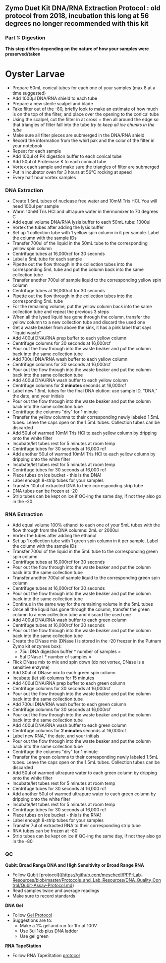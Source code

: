 ## Zymo Duet Kit DNA/RNA Extraction Protocol : old protocol from 2018, incubation this long at 56 degrees no longer recommended with this kit


### Part 1: Digestion

**This step differs depending on the nature of how your samples were preserved/taken**

# Oyster Larvae

* Prepare 50mL conical tubes for each one of your samples (max 8 at a time suggested)
* Add 1000μl DNA/RNA shield to each tube
* Prepare a new sterile scalpel and blade
* Take filter out of the -80, briefly look to make an estimate of how much is on the top of the filter, and place over the opening to the conical tube
* Using the scalpel, cut the filter in at cross + then all around the edge so that triangles of filter fall into the tube _try to keep all ice chunks in the tube_
* Make sure all filter pieces are submerged in the DNA/RNA shield
* Record the information from the whirl pak and the color of the filter in your notebook
* Repeat for each sample
* Add 100μl of PK digestion buffer to each conical tube
* Add 50μl of Proteinase K to each conical tube
* Vortex each sample and make sure the triangles of filter are submerged
* Put in incubator oven for 3 hours at 56°C rocking at speed
* Every half hour vortex samples

### DNA Extraction

- Create 1.5mL tubes of nuclease free water and 10mM Tris HCl. You will need 100ul per sample
- Warm 10mM Tris HCl and ultrapure water in thermomixer to 70 degrees C
- Add equal volume DNA/RNA lysis buffer to each 50mL tube: 1000ul
- Vortex the tubes after adding the lysis buffer
- Set up 1 collection tube with 1 yellow spin column in it per sample. Label the column with the sample IDs
- Transfer 700ul of the liquid in the 50mL tube to the corresponding yellow spin column
- Centrifuge tubes at 16,000rcf for 30 seconds
- Label a 5mL tube for each sample
- Pipette out the flow through in the collection tubes into the corresponding 5mL tube and put the column back into the same collection tube
- Transfer another 700ul of sample liquid to the corresponding yellow spin column
- Centrifuge tubes at 16,000rcf for 30 seconds
- Pipette out the flow through in the collection tubes into the corresponding 5mL tube
- For the remaining volume, put the yellow column back into the same collection tube and repeat the previous 3 steps
- When all the lysed liquid has gone through the column, transfer the yellow column to a new collection tube and discard the used one
- Get a waste beaker from above the sink, it has a pink label that says "liquid waste"
- Add 400ul DNA/RNA prep buffer to each yellow column
- Centrifuge columns for 30 seconds at 16,000rcf
- Pour out the flow through into the waste beaker and put the column back into the same collection tube
- Add 700ul DNA/RNA wash buffer to each yellow column
- Centrifuge columns for 30 seconds at 16,000rcf
- Pour out the flow through into the waste beaker and put the column back into the same collection tube
- Add 400ul DNA/RNA wash buffer to each yellow column
- Centrifuge columns for **2 minutes** seconds at 16,000rcf
- Label new 1.5mL tubes for the final DNA elution: use sample ID, "DNA," the date, and your initials
- Pour out the flow through into the waste beaker and put the column back into the same collection tube
- Centrifuge the columns "dry" for 1 minute
- Transfer the yellow columns to their corresponding newly labeled 1.5mL tubes. Leave the caps open on the 1.5mL tubes. Collection tubes can be discarded
- Add 50ul of warmed 10mM Tris HCl to each yellow column by dripping onto the white filter
- Incubate/let tubes rest for 5 minutes at room temp
- Centrifuge tubes for 30 seconds at 16,000 rcf
- Add another 50ul of warmed 10mM Tris HCl to each yellow column by dripping onto the white filter
- Incubate/let tubes rest for 5 minutes at room temp
- Centrifuge tubes for 30 seconds at 16,000 rcf
- Place tubes on ice bucket - this is the DNA!
- Label enough 8-strip tubes for your samples
- Transfer 10ul of extracted DNA to their corresponding strip tube
- DNA tubes can be frozen at -20
- Strip tubes can be kept on ice if QC-ing the same day, if not they also go in the -20

### RNA Extraction

- Add equal volume 100% ethanol to each one of your 5mL tubes with the flow through from the DNA columns: 2mL or 2000ul
- Vortex the tubes after adding the ethanol
- Set up 1 collection tube with 1 green spin column in it per sample. Label the column with the sample IDs
- Transfer 700ul of the liquid in the 5mL tube to the corresponding green spin column
- Centrifuge tubes at 16,000rcf for 30 seconds
- Pour out the flow through into the waste beaker and put the column back into the same collection tube
- Transfer another 700ul of sample liquid to the corresponding green spin column
- Centrifuge tubes at 16,000rcf for 30 seconds
- Pour out the flow through into the waste beaker and put the column back into the same collection tube
- Continue in the same way for the remaining volume in the 5mL tubes
- Once all the liquid has gone through the column, transfer the green column to a new collection tube and discard the used one
- Add 400ul DNA/RNA wash buffer to each green column
- Centrifuge tubes at 16,000rcf for 30 seconds
- Pour out the flow through into the waste beaker and put the column back into the same collection tube
- Create the DNase mix (DNase I is stored in the -20 freezer in the Putnam Zymo kit enzymes box):
  - 75ul DNA digestion buffer * number of samples =
  - 5ul DNase I * number of samples =
- Flick DNase mix to mix and spin down (do not vortex, DNase is a sensitive enzyme)
- Add 80ul of DNase mix to each green spin column
- Incubate (let sit) columns for 15 minutes
- Add 400ul DNA/RNA prep buffer to each green column
- Centrifuge columns for 30 seconds at 16,000rcf
- Pour out the flow through into the waste beaker and put the column back into the same collection tube
- Add 700ul DNA/RNA wash buffer to each green column
- Centrifuge columns for 30 seconds at 16,000rcf
- Pour out the flow through into the waste beaker and put the column back into the same collection tube
- Add 400ul DNA/RNA wash buffer to each green column
- Centrifuge columns for **2 minutes** seconds at 16,000rcf
- Label new RNA," the date, and your initials
- Pour out the flow through into the waste beaker and put the column back into the same collection tube
- Centrifuge the columns "dry" for 1 minute
- Transfer the green columns to their corresponding newly labeled 1.5mL tubes. Leave the caps open on the 1.5mL tubes. Collection tubes can be discarded
- Add 50ul of warmed ultrapure water to each green column by dripping onto the white filter
- Incubate/let tubes rest for 5 minutes at room temp
- Centrifuge tubes for 30 seconds at 16,000 rcf
- Add another 50ul of warmed ultrapure water to each green column by dripping onto the white filter
- Incubate/let tubes rest for 5 minutes at room temp
- Centrifuge tubes for 30 seconds at 16,000 rcf
- Place tubes on ice bucket - this is the RNA!
- Label enough 8-strip tubes for your samples
- Transfer 7ul of extracted RNA to their corresponding strip tube
- RNA tubes can be frozen at -80
- Strip tubes can be kept on ice if QC-ing the same day, if not they also go in the -80


### QC

**Qubit: Broad Range DNA and High Sensitivity or Broad Range RNA**  
- Follow Qubit [protocol]((https://github.com/meschedl/PPP-Lab-Resources/blob/master/Protocols_and_Lab_Resources/DNA_Quality_Control/Qubit-Assay-Protocol.md)
- Read samples twice and average readings
- Make sure to record standards

**DNA Gel**
- Follow [Gel Protocol](https://github.com/meschedl/PPP-Lab-Resources/blob/master/Protocols_and_Lab_Resources/DNA_Quality_Control/Agrose-Gel-Protocol.md)
- Suggestions are to:
  - Make a 1% gel and run for 1hr at 100V
  - Use 3ul 1kb plus DNA ladder
  - Use gel green

**RNA TapeStation**
- Follow RNA TapeStation [protocol](https://github.com/meschedl/PPP-Lab-Resources/blob/master/Protocols_and_Lab_Resources/RNA_Quality_Control/RNA-TapeStation-Protocol.md)
